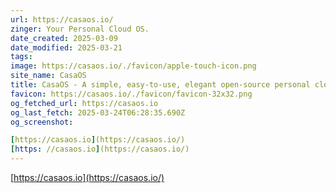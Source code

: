 ```yaml
---
url: https://casaos.io/
zinger: Your Personal Cloud OS.
date_created: 2025-03-09
date_modified: 2025-03-21
tags: 
image: https://casaos.io/./favicon/apple-touch-icon.png
site_name: CasaOS
title: CasaOS - A simple, easy-to-use, elegant open-source personal cloud system
favicon: https://casaos.io/./favicon/favicon-32x32.png
og_fetched_url: https://casaos.io
og_last_fetch: 2025-03-24T06:28:35.690Z
og_screenshot: 

[https://casaos.io](https://casaos.io/)
[https: //casaos.io](https://casaos.io/)
---
```



[https://casaos.io](https://casaos.io/)